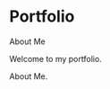 # Portfolio

<!DOCTYPE html>
<html>
<head>
  <title>Hannah Lane's Portfolio</title>
  <meta charset="UTF-8">
</head>
<body>

<p>About Me</p>

</body>
</html>

<!DOCTYPE html>
<html>
<body>

<p>Welcome to my portfolio.</p>
<p>About Me.</p>

</body>
</html>
